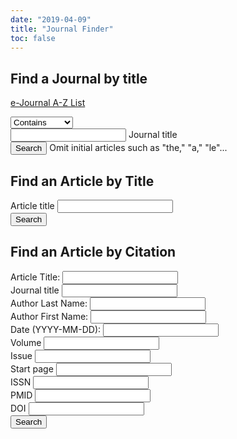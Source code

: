 ```yaml
---
date: "2019-04-09"
title: "Journal Finder"
toc: false
---
```



## Find a Journal by title


[e-Journal A-Z List](https://sherlock.whitman.edu/primo_library/libweb/action/dlSearch.do?institution=WHITC&amp;vid=WHITC_NEW&amp;query=facet_atoz%2cexact%2cA&amp;indx=1&amp;bulkSize=30&amp;dym=false&amp;loc=local%2cscope%3a%28AZWHITC%29&amp;fn=goAlmaAz&amp;sortField=stitle&amp;almaAzSearch=true&amp;azSearch=true&amp;selectedAzAlmaLetter=A)


<form id="primoJournalsForm" name="primoJournalsForm" method="get" target="_self" action="" enctype="application/x-www-form-urlencoded; charset=utf-8" onsubmit="return false;searchPrimoJournals();" class="row">
<div class="input-field col l2">
<select class="titleselect" id="jsearchtype">
<option value="contains">Contains</option>
<option value="exact">Exact phrase</option>
<option value="begins_with">Begins with</option>
</select></div>
<div class="input-field col l10">

<input id="primoQueryTemp_j" name="vl(freeText0)" type="text" value="" placeholder=" ">
<label for="PrimoQueryTemp_j">Journal title</label>

</div>
<button id="jformbutton" class="btn" type="botton" value="Search" onclick="searchPrimoJournals()">Search</button>
<label>Omit initial articles such as "the," "a," "le"... </label>
</form>


## Find an Article by Title

<form id="primoArticlesForm" name="primoArticles" method="get" target="_self" action="//sherlock.whitman.edu/primo_library/libweb/action/dlSearch.do?" enctype="application/x-www-form-urlencoded; charset=utf-8" onsubmit="searchPrimoArticles()" class="row">
<div class="input-field col l12">
<label for="qtemp">Article title</label>
<input type="hidden" value="WHITC" name="institution">
<input type="hidden" value="WHITC_NEW" name="vid">
<input type="hidden" value="spec_coll" name="tab">
<input type="hidden" name="search_scope" value="primo">
<input type="hidden" name="mode" value="Basic">
<input type="hidden" name="onCampus" value="true">
<input type="hidden" name="displayMode" value="full">
<input type="hidden" name="highlight" value="true">
<input type="hidden" name="query" id="primoQuery">
<input name="qtemp" id="primoQueryTemp1" type="text" value="" placeholder=" ">
<input type="hidden" name="displayField" value="all">
<input type="hidden" name="bulkSize" value="20"></div>
<button id="aformbutton" class="btn" style="clear:both" type="submit" value="Search" onclick="searchPrimoArticles()">Search</button>
</form>


## Find an Article by Citation


<form enctype="application/x-www-form-urlencoded; charset=utf-8" target="_blank" id="citationLinkerForm1" method="get" action="//sherlock.whitman.edu/primo-explore/openurl" class="row">
<input type="hidden" value="Z39.88-2004" id="ctx_ver" name="ctx_ver">
<input type="hidden" value="WHITC_NEW" id="vid" name="vid">
<input type="hidden" value="WHITC" id="institution" name="institution">
<input type="hidden" value="article" id="rft.genre" name="rft.genre">
<input type="hidden" value="info:ofi/enc:UTF-8" id="ctx_enc" name="ctx_enc">
<input type="hidden" value="Z39.88-2004" id="url_ver" name="url_ver">
<input type="hidden" value="infofi/fmt:kev:mtx:ctx" id="url_ctx_fmt" name="url_ctx_fmt">
<input type="hidden" value="info:sid/primo.exlibrisgroup.com:primo4-article-cLinker" id="rfr_id" name="rfr_id">
<input type="hidden" value="info:ofi/fmt:kev:mtx:article" id="rft_val_fmt" name="rft_val_fmt">
<input type="hidden" value="true" id="isCitationLinker" name="isCitationLinker">
<div class="input-field col l12">
<label for="rft.atitle">Article Title:</label>
<input type="text" id="rft.atitle" value="" placeholder=" " name="rft.atitle"></div>
<div class="input-field col l12">
<label for="rft.jtitle">Journal title</label>
<input name="rft.jtitle" type="text" value="" placeholder=" "></div>
<div class="input-field col l6">
<label for="rft.aulast">Author Last Name:</label>
<input type="text" id="rft.aulast" value="" name="rft.aulast" placeholder=" "></div>
<div class="input-field col l6">
<label for="rft.aulast">Author First Name:</label>
<input type="text" id="rft.aufirst" value="" name="rft.aulast" placeholder=" "></div>
<div class="input-field col l4">
<label for="rft.date">Date (YYYY-MM-DD):</label>
<input id="rft.date" type="text" class="datepicker" value="" name="rft.date" placeholder=" "></div>
<div class="input-field col l4">
<label for="rft.volume">Volume</label>
<input class="inputfloatinline" name="rft.volume" value="" type="text" placeholder=" "></div>
<div class="input-field col l4">
<label for="rft.issue">Issue</label>
<input id="issue" class="inputfloatinline" name="rft.issue" value="" type="text" placeholder=" "></div>
<div class="input-field col l4">
<label for="rft.spage">Start page</label>
<input id="page" class="inputfloatinline" name="rft.spage" value="" type="text" placeholder=" "></div>
<div class="input-field col l4">
<label for="rft.issn">ISSN</label>
<input name="rft.issn" value="" type="text" placeholder=" "></div>
<div class="input-field col l4">
<label for="rft.pmid">PMID</label>
<input type="text" name="rft.pmid" size="20" value="" placeholder=" "></div>
<div class="input-field col l4">
<label for="doi_value">DOI</label>
<input type="text" name="rft.doi" size="20" value="" placeholder=" "></div>
<button class="btn" id="sfxbutton" type="submit" value="Search">Search</button>

</form>

<script type="text/javascript">
  $(document).ready(function() {
    $('select').material_select();
	  $('.datepicker').pickadate({
  	  selectMonths: true, // Creates a dropdown to control month
  	  selectYears: 500, // Creates a dropdown of 15 years to control year
	  format: 'yyyy-mm-dd'
  	});
  });
		/* identify journal search type from select box and construct deep link for title search */
		function searchPrimoJournals() {
			var jsearchtype = document.getElementById('jsearchtype');
			var jsearchtypeSelection = jsearchtype.options[jsearchtype.selectedIndex].value;
			var searchquery = "title," + jsearchtypeSelection + "," + document.getElementById("primoQueryTemp_j").value.replace(/[,]/g," ");
			/* if type is begins-with, sort results by title */
			if (jsearchtypeSelection === 'begins_with') {
				jsortFields =  "title";
			} else {
				jsortFields = "rank";
			}
			//window.location="https://sherlock.whitman.edu/primo_library/libweb/action/search.do?ct=facet&rfnGrpCounter=2&fn=search&indx=1&dscnt=0&vl(1UIStartWith0)=contains&mode=Basic&vid=WHITC_NEW&highlight=true&institution=WHITC&tab=default_tab&sortField="+jsortFields+"&rfnGrpCounter=1&query=facet_pfilter,exact,journals&query=facet_pfilter,exact,Newspapers&query="+searchquery+"&displayMode=full&onCampus=true&ct=search&bulkSize=20&srt="+jsortFields+"&displayField=all&vl(freeText0)="+document.getElementById("primoQueryTemp_j").value.replace(/[,]/g," ")+"&fctIncV=newspapers&mulIncFctN=facet_rtype&rfnIncGrp=2&fctIncV=journals&mulIncFctN=facet_rtype&rfnIncGrp=2"
window.location="https://sherlock.whitman.edu/primo-explore/search?query="+searchquery+"&tab=default_tab&search_scope=whitman_lib&sortby=rank&vid=WHITC_NEW&facet=rtype,include,journals&lang=en_US&offset=0"
		}
		function searchPrimoArticles() {
			document.getElementById("primoQuery").value = "title,contains," + document.getElementById("primoQueryTemp1").value.replace(/[,]/g," ");
			document.forms["primoArticles"].submit();
		}
</script>